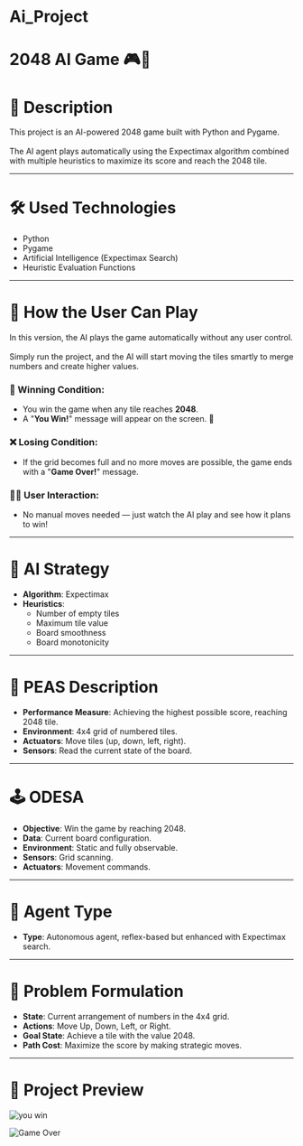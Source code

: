  # Ai_Project
# 2048 AI Game 🎮🤖

                                                                        
# 📜 Description  
This project is an AI-powered 2048 game built with Python and Pygame.<br>  
The AI agent plays automatically using the Expectimax algorithm combined with multiple heuristics to maximize its score and reach the 2048 tile.<br>

---

# 🛠 Used Technologies  
- Python<br>  
- Pygame<br>  
- Artificial Intelligence (Expectimax Search)<br>  
- Heuristic Evaluation Functions<br>  

---

# 🚀 How the User Can Play  
In this version, the AI plays the game automatically without any user control.<br>  
Simply run the project, and the AI will start moving the tiles smartly to merge numbers and create higher values.<br>

### 🎯 Winning Condition:  
- You win the game when any tile reaches **2048**.<br>  
- A "**You Win!**" message will appear on the screen. 🎉<br>

### ❌ Losing Condition:  
- If the grid becomes full and no more moves are possible, the game ends with a "**Game Over!**" message.<br>

### 🧑‍💻 User Interaction:  
- No manual moves needed — just watch the AI play and see how it plans to win!<br>

---

# 🎯 AI Strategy  
- **Algorithm**: Expectimax<br>  
- **Heuristics**:<br>  
  - Number of empty tiles<br>  
  - Maximum tile value<br>  
  - Board smoothness<br>  
  - Board monotonicity<br>  

---

# 🧠 PEAS Description  
- **Performance Measure**: Achieving the highest possible score, reaching 2048 tile.<br>  
- **Environment**: 4x4 grid of numbered tiles.<br>  
- **Actuators**: Move tiles (up, down, left, right).<br>  
- **Sensors**: Read the current state of the board.<br>  

---

# 🕹 ODESA  
- **Objective**: Win the game by reaching 2048.<br>  
- **Data**: Current board configuration.<br>  
- **Environment**: Static and fully observable.<br>  
- **Sensors**: Grid scanning.<br>  
- **Actuators**: Movement commands.<br>  

---

# 🤖 Agent Type  
- **Type**: Autonomous agent, reflex-based but enhanced with Expectimax search.<br>  

---

# 🧩 Problem Formulation  
- **State**: Current arrangement of numbers in the 4x4 grid.<br>  
- **Actions**: Move Up, Down, Left, or Right.<br>  
- **Goal State**: Achieve a tile with the value 2048.<br>  
- **Path Cost**: Maximize the score by making strategic moves.<br>  

---

# 📸 Project Preview  

  ![you win](https://github.com/user-attachments/assets/7d257993-053b-478b-a5f2-f1bac35f59bb)                     
          
  ![Game Over](https://github.com/user-attachments/assets/8619f375-626a-4fb1-9c18-1bb94afe6f72)
